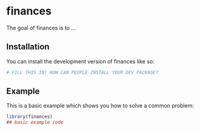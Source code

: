 # finances

<!-- badges: start -->
<!-- badges: end -->

The goal of finances is to ...

## Installation

You can install the development version of finances like so:

``` r
# FILL THIS IN! HOW CAN PEOPLE INSTALL YOUR DEV PACKAGE?
```

## Example

This is a basic example which shows you how to solve a common problem:

``` r
library(finances)
## basic example code
```

